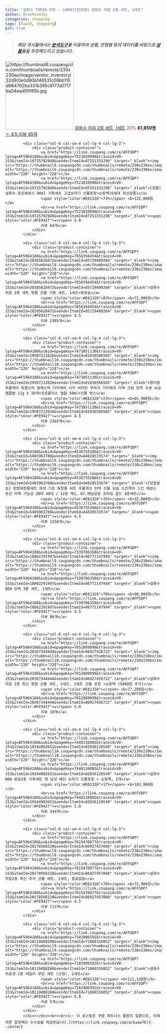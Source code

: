 ```yaml
---
title: "설화수 TOP10 추천 - [40대][전연령] 설화수 자음 2종 세트, 1세트"
author: BlueMoonSky
categories: shopping
tags: [Top10, shopping]
pin: true
---
```


> ##### 해당 게시물에서는 [**분석도구**](https://itemscout.io/)를 이용하여 **성별**, **연령별** 등의 데이터를 바탕으로 [**상품**](https://link.coupang.com/a/baae76)들을 추천해드리고 있습니다.
<div class="container"><div class="row">
            <div class="col-6 col-sm-4 col-lg-4 col-lg-3">
                <div class="product-container">
                    <a href="https://link.coupang.com/re/AFFSDP?lptag=AF5964186&subid=&pageKey=7608913693&traceid=V0-153&itemId=20146873239&vendorItemId=87227859102" target="_blank"><img src="https://thumbnail8.coupangcdn.com/thumbnails/remote/230x230ex/image/vendor_inventory/32d9/0e0d90b146531c08bb110d984762ba331b395c8177a0717ba34ead50f85b.jpg" alt="https://thumbnail8.coupangcdn.com/thumbnails/remote/230x230ex/image/vendor_inventory/32d9/0e0d90b146531c08bb110d984762ba331b395c8177a0717ba34ead50f85b.jpg" width="220" height="220"></a>
                    <a href="https://link.coupang.com/re/AFFSDP?lptag=AF5964186&subid=&pageKey=7608913693&traceid=V0-153&itemId=20146873239&vendorItemId=87227859102" target="_blank">설화수 자음 2종 세트, 1세트</a>
                    <span style="color:#E61328">20%</span> <b>61,850원</b>
                    <br><a href="https://link.coupang.com/re/AFFSDP?lptag=AF5964186&subid=&pageKey=7608913693&traceid=V0-153&itemId=20146873239&vendorItemId=87227859102" target="_blank"><span style="color:#FE9427">★</span> 4.5
                    리뷰 45개</a>
                </div>
            </div>
            
            <div class="col-6 col-sm-4 col-lg-4 col-lg-3">
                <div class="product-container">
                    <a href="https://link.coupang.com/re/AFFSDP?lptag=AF5964186&subid=&pageKey=7521010990&traceid=V0-153&itemId=19725792949&vendorItemId=87251331296" target="_blank"><img src="https://thumbnail6.coupangcdn.com/thumbnails/remote/230x230ex/image/vendor_inventory/c584/4fd5b6a9b3f3faf3ce50c7df861535656ab498261c2eb3f357fcee7ea1a7.jpg" alt="https://thumbnail6.coupangcdn.com/thumbnails/remote/230x230ex/image/vendor_inventory/c584/4fd5b6a9b3f3faf3ce50c7df861535656ab498261c2eb3f357fcee7ea1a7.jpg" width="220" height="220"></a>
                    <a href="https://link.coupang.com/re/AFFSDP?lptag=AF5964186&subid=&pageKey=7521010990&traceid=V0-153&itemId=19725792949&vendorItemId=87251331296" target="_blank">[정품]설화수 윤조에센스 90ml 기획세트 고급보자기 선물포장+쇼핑백(6세대 최신상품)</a>
                    <span style="color:#E61328">73%</span> <b>122,000원</b>
                    <br><a href="https://link.coupang.com/re/AFFSDP?lptag=AF5964186&subid=&pageKey=7521010990&traceid=V0-153&itemId=19725792949&vendorItemId=87251331296" target="_blank"><span style="color:#FE9427">★</span> 5.0
                    리뷰 64개</a>
                </div>
            </div>
            
            <div class="col-6 col-sm-4 col-lg-4 col-lg-3">
                <div class="product-container">
                    <a href="https://link.coupang.com/re/AFFSDP?lptag=AF5964186&subid=&pageKey=7656394454&traceid=V0-153&itemId=20385628472&vendorItemId=85729489264" target="_blank"><img src="https://thumbnail8.coupangcdn.com/thumbnails/remote/230x230ex/image/vendor_inventory/887e/4096c4190ddecf33aec8eb9a9a5950776dfce31d13cfe0bd6287b3c71c1d.png" alt="https://thumbnail8.coupangcdn.com/thumbnails/remote/230x230ex/image/vendor_inventory/887e/4096c4190ddecf33aec8eb9a9a5950776dfce31d13cfe0bd6287b3c71c1d.png" width="220" height="220"></a>
                    <a href="https://link.coupang.com/re/AFFSDP?lptag=AF5964186&subid=&pageKey=7656394454&traceid=V0-153&itemId=20385628472&vendorItemId=85729489264" target="_blank">설화수 자음 2종 세트 명품 선물 기획 세트, 1세트+화장솜</a>
                    <span style="color:#E61328">83%</span> <b>72,900원</b>
                    <br><a href="https://link.coupang.com/re/AFFSDP?lptag=AF5964186&subid=&pageKey=7656394454&traceid=V0-153&itemId=20385628472&vendorItemId=85729489264" target="_blank"><span style="color:#FE9427">★</span> 4.5
                    리뷰 2365개</a>
                </div>
            </div>
            
            <div class="col-6 col-sm-4 col-lg-4 col-lg-3">
                <div class="product-container">
                    <a href="https://link.coupang.com/re/AFFSDP?lptag=AF5964186&subid=&pageKey=7473851130&traceid=V0-153&itemId=19507213826&vendorItemId=81036566565" target="_blank"><img src="https://thumbnail10.coupangcdn.com/thumbnails/remote/230x230ex/image/vendor_inventory/a788/e8bf131a51ea5f693be2b4a236ad1f2ccb27cb463165310b574efa139d2b.jpg" alt="https://thumbnail10.coupangcdn.com/thumbnails/remote/230x230ex/image/vendor_inventory/a788/e8bf131a51ea5f693be2b4a236ad1f2ccb27cb463165310b574efa139d2b.jpg" width="220" height="220"></a>
                    <a href="https://link.coupang.com/re/AFFSDP?lptag=AF5964186&subid=&pageKey=7473851130&traceid=V0-153&itemId=19507213826&vendorItemId=81036566565" target="_blank">멀티밤 주름케어 링클스틱 광채스틱 더마쉐어 시카 비타민 무자극 기미케어 미백 크림 탄력 수분 보습 앰플밤 11g X 10개+프로폴리스 앰플 50ml+선물 박스</a>
                    <span style="color:#E61328">23%</span> <b>65,900원</b>
                    <br><a href="https://link.coupang.com/re/AFFSDP?lptag=AF5964186&subid=&pageKey=7473851130&traceid=V0-153&itemId=19507213826&vendorItemId=81036566565" target="_blank"><span style="color:#FE9427">★</span> 4.5
                    리뷰 2365개</a>
                </div>
            </div>
            
            <div class="col-6 col-sm-4 col-lg-4 col-lg-3">
                <div class="product-container">
                    <a href="https://link.coupang.com/re/AFFSDP?lptag=AF5964186&subid=&pageKey=4536755286&traceid=V0-153&itemId=5485963760&vendorItemId=84820533574" target="_blank"><img src="https://thumbnail6.coupangcdn.com/thumbnails/remote/230x230ex/image/vendor_inventory/e749/501f3ffb12ce094bd635a95d8451e44aeb3174281344c3b795574ae77140.jpg" alt="https://thumbnail6.coupangcdn.com/thumbnails/remote/230x230ex/image/vendor_inventory/e749/501f3ffb12ce094bd635a95d8451e44aeb3174281344c3b795574ae77140.jpg" width="220" height="220"></a>
                    <a href="https://link.coupang.com/re/AFFSDP?lptag=AF5964186&subid=&pageKey=4536755286&traceid=V0-153&itemId=5485963760&vendorItemId=84820533574" target="_blank">[당일발송] 한방화장품세트 여성 기초 화장품 세트 주름개선 탄력 선물 보습 스킨케어 스킨 에센스 로션 미백 기능성 30대 40대 / 12종 택1, 07.예담윤빛 프라임 골드 4종세트</a>
                    <span style="color:#E61328">35%</span> <b>32,000원</b>
                    <br><a href="https://link.coupang.com/re/AFFSDP?lptag=AF5964186&subid=&pageKey=4536755286&traceid=V0-153&itemId=5485963760&vendorItemId=84820533574" target="_blank"><span style="color:#FE9427">★</span> 4.5
                    리뷰 1258개</a>
                </div>
            </div>
            
            <div class="col-6 col-sm-4 col-lg-4 col-lg-3">
                <div class="product-container">
                    <a href="https://link.coupang.com/re/AFFSDP?lptag=AF5964186&subid=&pageKey=7339786358&traceid=V0-153&itemId=18862291997&vendorItemId=86771147944" target="_blank"><img src="https://thumbnail9.coupangcdn.com/thumbnails/remote/230x230ex/image/vendor_inventory/25a9/47e701ca9c22a00cbb04e4de0f7559c36a8357cc850af3e9d6e4239e4eab.jpg" alt="https://thumbnail9.coupangcdn.com/thumbnails/remote/230x230ex/image/vendor_inventory/25a9/47e701ca9c22a00cbb04e4de0f7559c36a8357cc850af3e9d6e4239e4eab.jpg" width="220" height="220"></a>
                    <a href="https://link.coupang.com/re/AFFSDP?lptag=AF5964186&subid=&pageKey=7339786358&traceid=V0-153&itemId=18862291997&vendorItemId=86771147944" target="_blank">설화수 NEW 탄력 3종 세트, 1세트</a>
                    <span style="color:#E61328">70%</span> <b>90,000원</b>
                    <br><a href="https://link.coupang.com/re/AFFSDP?lptag=AF5964186&subid=&pageKey=7339786358&traceid=V0-153&itemId=18862291997&vendorItemId=86771147944" target="_blank"><span style="color:#FE9427">★</span> 4.5
                    리뷰 86개</a>
                </div>
            </div>
            
            <div class="col-6 col-sm-4 col-lg-4 col-lg-3">
                <div class="product-container">
                    <a href="https://link.coupang.com/re/AFFSDP?lptag=AF5964186&subid=&pageKey=7652889099&traceid=V0-153&itemId=20367344444&vendorItemId=86927426722" target="_blank"><img src="https://thumbnail10.coupangcdn.com/thumbnails/remote/230x230ex/image/vendor_inventory/5674/f41f5116250cd0752582cc0f3a73bc7e36533952176b3534b9bd5f78f2b6.png" alt="https://thumbnail10.coupangcdn.com/thumbnails/remote/230x230ex/image/vendor_inventory/5674/f41f5116250cd0752582cc0f3a73bc7e36533952176b3534b9bd5f78f2b6.png" width="220" height="220"></a>
                    <a href="https://link.coupang.com/re/AFFSDP?lptag=AF5964186&subid=&pageKey=7652889099&traceid=V0-153&itemId=20367344444&vendorItemId=86927426722" target="_blank">설화수 자음 2종 최신 명절 선물 세트, 1세트, 1세트 선물 포장 +쇼핑백 (5000원 추가)</a>
                    <span style="color:#E61328"></span> <b>77,200원</b>
                    <br><a href="https://link.coupang.com/re/AFFSDP?lptag=AF5964186&subid=&pageKey=7652889099&traceid=V0-153&itemId=20367344444&vendorItemId=86927426722" target="_blank"><span style="color:#FE9427">★</span> 5.0
                    리뷰 18개</a>
                </div>
            </div>
            
            <div class="col-6 col-sm-4 col-lg-4 col-lg-3">
                <div class="product-container">
                    <a href="https://link.coupang.com/re/AFFSDP?lptag=AF5964186&subid=&pageKey=7440116085&traceid=V0-153&itemId=19344902651&vendorItemId=82836120549" target="_blank"><img src="https://thumbnail10.coupangcdn.com/thumbnails/remote/230x230ex/image/vendor_inventory/9b9a/9605835c74937082fbb11798e7959a87960abdef8afac8890f013545b4ed.jpg" alt="https://thumbnail10.coupangcdn.com/thumbnails/remote/230x230ex/image/vendor_inventory/9b9a/9605835c74937082fbb11798e7959a87960abdef8afac8890f013545b4ed.jpg" width="220" height="220"></a>
                    <a href="https://link.coupang.com/re/AFFSDP?lptag=AF5964186&subid=&pageKey=7440116085&traceid=V0-153&itemId=19344902651&vendorItemId=82836120549" target="_blank">설화수 NEW 본윤2종 기획세트 맨 남성 예단 보자기 선물포장 + 쇼핑백, 1개</a>
                    <span style="color:#E61328">17%</span> <b>103,000원</b>
                    <br><a href="https://link.coupang.com/re/AFFSDP?lptag=AF5964186&subid=&pageKey=7440116085&traceid=V0-153&itemId=19344902651&vendorItemId=82836120549" target="_blank"><span style="color:#FE9427">★</span> 5.0
                    리뷰 344개</a>
                </div>
            </div>
            
            <div class="col-6 col-sm-4 col-lg-4 col-lg-3">
                <div class="product-container">
                    <a href="https://link.coupang.com/re/AFFSDP?lptag=AF5964186&subid=&pageKey=7615470877&traceid=V0-153&itemId=20178568228&vendorItemId=86927457068" target="_blank"><img src="https://thumbnail8.coupangcdn.com/thumbnails/remote/230x230ex/image/vendor_inventory/443c/34aca65a53275a1d52ba6c7bca66dfd11f35ebeaeaffb6429a8f2bba77eb.png" alt="https://thumbnail8.coupangcdn.com/thumbnails/remote/230x230ex/image/vendor_inventory/443c/34aca65a53275a1d52ba6c7bca66dfd11f35ebeaeaffb6429a8f2bba77eb.png" width="220" height="220"></a>
                    <a href="https://link.coupang.com/re/AFFSDP?lptag=AF5964186&subid=&pageKey=7615470877&traceid=V0-153&itemId=20178568228&vendorItemId=86927457068" target="_blank">설화수 자음2종 최신 추석 선물 세트, 1세트, 필요없음</a>
                    <span style="color:#E61328">78%</span> <b>72,900원</b>
                    <br><a href="https://link.coupang.com/re/AFFSDP?lptag=AF5964186&subid=&pageKey=7615470877&traceid=V0-153&itemId=20178568228&vendorItemId=86927457068" target="_blank"><span style="color:#FE9427">★</span> 4.5
                    리뷰 713개</a>
                </div>
            </div>
            
            <div class="col-6 col-sm-4 col-lg-4 col-lg-3">
                <div class="product-container">
                    <a href="https://link.coupang.com/re/AFFSDP?lptag=AF5964186&subid=&pageKey=7182906592&traceid=V0-153&itemId=18119488260&vendorItemId=71860316852" target="_blank"><img src="https://thumbnail9.coupangcdn.com/thumbnails/remote/230x230ex/image/vendor_inventory/3e4d/4aa930b5c6bc3bc64ff82323fe8feb2123db6dcfb219d48945426f1d6cab.jpg" alt="https://thumbnail9.coupangcdn.com/thumbnails/remote/230x230ex/image/vendor_inventory/3e4d/4aa930b5c6bc3bc64ff82323fe8feb2123db6dcfb219d48945426f1d6cab.jpg" width="220" height="220"></a>
                    <a href="https://link.coupang.com/re/AFFSDP?lptag=AF5964186&subid=&pageKey=7182906592&traceid=V0-153&itemId=18119488260&vendorItemId=71860316852" target="_blank">설화수 자음생 2종 데일리 루틴 세트 (신형), 1세트</a>
                    <span style="color:#E61328"></span> <b>111,120원</b>
                    <br><a href="https://link.coupang.com/re/AFFSDP?lptag=AF5964186&subid=&pageKey=7182906592&traceid=V0-153&itemId=18119488260&vendorItemId=71860316852" target="_blank"><span style="color:#FE9427">★</span> 5.0
                    리뷰 5개</a>
                </div>
            </div>
            </div></div><br><br>[👉 이 포스팅은 쿠팡 파트너스 활동의 일환으로, 이에 따른 일정액의 수수료를 제공받습니다.](https://link.coupang.com/a/baae76){: .center}